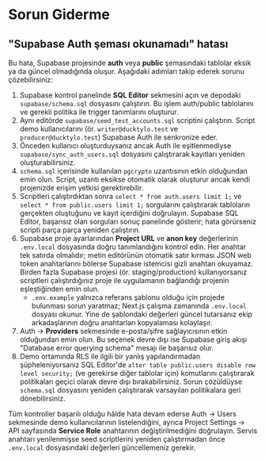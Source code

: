 # Sorun Giderme

## "Supabase Auth şeması okunamadı" hatası

Bu hata, Supabase projesinde **auth** veya **public** şemasındaki tablolar eksik ya da güncel olmadığında oluşur. Aşağıdaki adımları takip ederek sorunu çözebilirsiniz:

1. Supabase kontrol panelinde **SQL Editor** sekmesini açın ve depodaki `supabase/schema.sql` dosyasını çalıştırın. Bu işlem auth/public tablolarını ve gerekli politika ile trigger tanımlarını oluşturur.
2. Aynı editörde `supabase/seed_test_accounts.sql` scriptini çalıştırın. Script demo kullanıcılarını (ör. `writer@ducktylo.test` ve `producer@ducktylo.test`) Supabase Auth ile senkronize eder.
3. Önceden kullanıcı oluşturduysanız ancak Auth ile eşitlenmediyse `supabase/sync_auth_users.sql` dosyasını çalıştırarak kayıtları yeniden oluşturabilirsiniz.
4. `schema.sql` içerisinde kullanılan `pgcrypto` uzantısının etkin olduğundan emin olun. Script, uzantı eksikse otomatik olarak oluşturur ancak kendi projenizde erişim yetkisi gerektirebilir.
5. Scriptleri çalıştırdıktan sonra `select * from auth.users limit 1;` ve `select * from public.users limit 1;` sorgularını çalıştırarak tabloların gerçekten oluştuğunu ve kayıt içerdiğini doğrulayın. Supabase SQL Editor, başarısız olan sorguları sonuç panelinde gösterir; hata görürseniz scripti parça parça yeniden çalıştırın.
6. Supabase proje ayarlarından **Project URL** ve **anon key** değerlerinin `.env.local` dosyasında doğru tanımlandığını kontrol edin. Her anahtar tek satırda olmalıdır; metin editörünün otomatik satır kırması JSON web token anahtarlarını bölerse Supabase istemcisi gizli anahtarı okuyamaz. Birden fazla Supabase projesi (ör. staging/production) kullanıyorsanız scriptleri çalıştırdığınız proje ile uygulamanın bağlandığı projenin eşleştiğinden emin olun.
   * `.env.example` yalnızca referans şablonu olduğu için projede bulunması sorun yaratmaz; Next.js çalışma zamanında `.env.local` dosyası okunur. Yine de şablondaki değerleri güncel tutarsanız ekip arkadaşlarının doğru anahtarları kopyalaması kolaylaşır.
7. Auth → **Providers** sekmesinde e-posta/şifre sağlayıcısının etkin olduğundan emin olun. Bu seçenek devre dışı ise Supabase giriş akışı "Database error querying schema" mesajı ile başarısız olur.
8. Demo ortamında RLS ile ilgili bir yanlış yapılandırmadan şüpheleniyorsanız SQL Editor'de `alter table public.users disable row level security;` (ve gerekirse diğer tablolar için) komutlarını çalıştırarak politikaları geçici olarak devre dışı bırakabilirsiniz. Sorun çözüldüyse `schema.sql` dosyasını yeniden çalıştırarak varsayılan politikalara geri dönebilirsiniz.

Tüm kontroller başarılı olduğu hâlde hata devam ederse Auth → Users sekmesinde demo kullanıcılarının listelendiğini, ayrıca Project Settings → API sayfasında **Service Role** anahtarının değiştirilmediğini doğrulayın. Servis anahtarı yenilenmişse seed scriptlerini yeniden çalıştırmadan önce `.env.local` dosyasındaki değerleri güncellemeniz gerekir.
